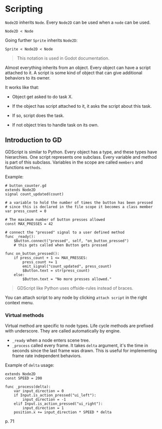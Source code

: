 # Scripting

`Node2D` inherits `Node`. Every `Node2D` can be used when a `node` can be used.

```
Node2D < Node
```

Going further `Sprite` inherits `Node2D`:

```
Sprite < Node2D < Node
```

> This notation is used in Godot documentation.

Almost everything inherits from an object. Every object can have a script attached to it. A script is some kind of object that can give additional behaviors to its owner.

It works like that:

* Object get asked to do task X.

* If the object has script attached to it, it asks the script about this task.

* If so, script does the task.

* If not object tries to handle task on its own.

## Introduction to GD

GDScript is similar to Python. Every object has a type, and these types have hierarchies. One script represents one subclass. Every variable and method is part of this subclass. Variables in the scope are called `members` and functions `methods`. 

Example:

```
# button_counter.gd
extends Node2D
signal count_updated(count)

# a variable to hold the number of times the button has been pressed
# since this is declared in the file scope it becomes a class member
var press_count = 0

# The maximum number of button presses allowed
const MAX_PRESSES = 42

# connect the "pressed" signal to a user defined method
func _ready():
    $Button.connect("pressed", self, "on_button_pressed")
    # this gets called when Button gets pressed

func on_button_pressed():
    if press_count + 1 <= MAX_PRESSES:
        press_count += 1
        emit_signal("count_updated", press_count)
        $Button.text = str(press_count)
    else:
        $Button.text = "No more presses allowed."
```

> GDScript like Python uses offside-rules instead of braces.

You can attach script to any node by clicking `attach script` in the right context menu.

### Virtual methods

Virtual method are specific to node types. Life cycle methods are prefixed with underscore. They are called automatically by engine. 

* `_ready` when a node enters scene tree. 
* `_process` called every frame. It takes `delta` argument, it's the time in seconds since the last frame was drawn. This is useful for implementing frame rate independent behaviors. 

Example of `delta` usage:

```
extends Node2D
const SPEED = 200

func _process(delta):
	var input_direction = 0
	if Input.is_action_pressed("ui_left"):
		input_direction = -1
	elif Input.is_action_pressed("ui_right"):
		input_direction = 1
	position.x += input_direction * SPEED * delta
```

p. 71
